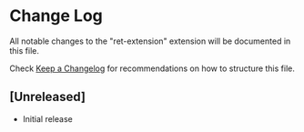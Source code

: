 # Change Log

All notable changes to the "ret-extension" extension will be documented in this file.

Check [Keep a Changelog](http://keepachangelog.com/) for recommendations on how to structure this file.

## [Unreleased]

- Initial release